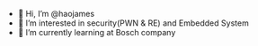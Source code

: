 - 👋 Hi, I’m @haojames
- 👀 I’m interested in security(PWN & RE) and Embedded System
- 🌱 I’m currently learning at Bosch company
<!---
haojames/haojames is a ✨ special ✨ repository because its `README.md` (this file) appears on your GitHub profile.
You can click the Preview link to take a look at your changes.
--->
